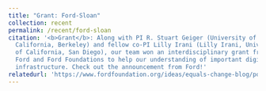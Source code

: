 ```yaml
---
title: "Grant: Ford-Sloan"
collection: recent
permalink: /recent/ford-sloan
citation: '<b>Grant</b>: Along with PI R. Stuart Geiger (University of
  California, Berkeley) and fellow co-PI Lilly Irani (Lilly Irani, University
  of California, San Diego), our team won an interdisciplinary grant from the
  Ford and Ford Foundations to help our understanding of important digital
  infrastructure. Check out the announcement from Ford!'
relatedurl: 'https://www.fordfoundation.org/ideas/equals-change-blog/posts/announcing-13m-in-funding-for-digital-infrastructure-research/'
---
```

